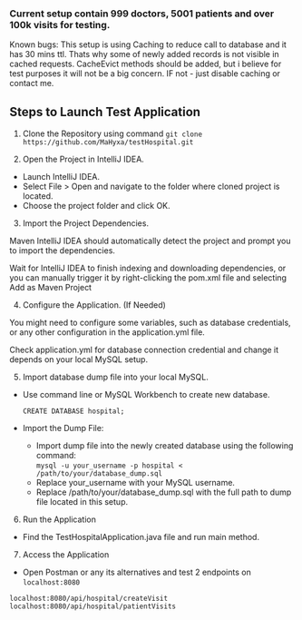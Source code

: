 ### Current setup contain 999 doctors, 5001 patients and over 100k visits for testing.
Known bugs: This setup is using Caching to reduce call to database and it has 30 mins ttl. Thats why some of newly added records is not visible in cached requests.
CacheEvict methods should be added, but i believe for test purposes it will not be a big concern. IF not - just disable caching or contact me.




## Steps to Launch Test Application

1. Clone the Repository using command
```git clone https://github.com/MaHyxa/testHospital.git```

2. Open the Project in IntelliJ IDEA.
- Launch IntelliJ IDEA. 
- Select File > Open and navigate to the folder where cloned project is located.
- Choose the project folder and click OK.

3. Import the Project Dependencies.

Maven IntelliJ IDEA should automatically detect the project and prompt you to import the dependencies.

Wait for IntelliJ IDEA to finish indexing and downloading dependencies, or you can manually trigger it by right-clicking the pom.xml file and selecting Add as Maven Project

4. Configure the Application. (If Needed)

You might need to configure some variables, such as database credentials, or any other configuration in the application.yml file.

Check application.yml for database connection credential and change it depends on your local MySQL setup.

5. Import database dump file into your local MySQL.

- Use command line or MySQL Workbench to create new database.

   ```CREATE DATABASE hospital;```
   
- Import the Dump File:
  - Import dump file into the newly created database using the following command:</br>```mysql -u your_username -p hospital < /path/to/your/database_dump.sql```
  - Replace your_username with your MySQL username.
  - Replace /path/to/your/database_dump.sql with the full path to dump file located in this setup.

6. Run the Application
- Find the TestHospitalApplication.java file and run main method.

7. Access the Application
- Open Postman or any its alternatives and test 2 endpoints on `localhost:8080`
```
localhost:8080/api/hospital/createVisit
localhost:8080/api/hospital/patientVisits
```
